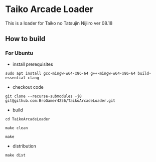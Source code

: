 # Taiko Arcade Loader

This is a loader for Taiko no Tatsujin Nijiiro ver 08.18

## How to build

### For Ubuntu

- install prerequisites

```
sudo apt install gcc-mingw-w64-x86-64 g++-mingw-w64-x86-64 build-essential clang
```

- checkout code
```
git clone --recurse-submodules -j8 git@github.com:BroGamer4256/TaikoArcadeLoader.git
```

- build
```
cd TaikoArcadeLoader

make clean

make
```

- distribution
```
make dist
```